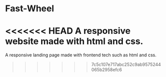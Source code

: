# Fast-Wheel

<<<<<<< HEAD
A responsive website made with html and css.
=======
A responsive landing page made with frontend tech such as html and css.
>>>>>>> 7c5c107e717abc252c9ab9575244065b2958efc6
